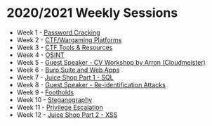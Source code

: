 # 2020/2021 Weekly Sessions

- Week 1 - [Password Cracking](https://github.com/DMUHackers/weekly_sessions/tree/master/2020-2021/week_1)
- Week 2 - [CTF/Wargaming Platforms](https://github.com/DMUHackers/weekly_sessions/blob/master/2020-2021/week_2/CTF-Platforms.pdf)
- Week 3 - [CTF Tools & Resources](https://github.com/DMUHackers/weekly_sessions/blob/master/2020-2021/week_3/CTF-Tools.pdf)
- Week 4 - [OSINT](https://github.com/DMUHackers/weekly_sessions/blob/master/2020-2021/week_4/OSINT.pdf)
- Week 5 - [Guest Speaker - CV Workshop by Arron (Cloudmeister)](https://github.com/DMUHackers/weekly_sessions/blob/master/2020-2021/week_5/CV-Workshop.pdf)
- Week 6 - [Burp Suite and Web Apps](https://github.com/DMUHackers/weekly_sessions/blob/master/2020-2021/week_6/README.md)
- Week 7 - [Juice Shop Part 1 - SQL](https://github.com/DMUHackers/weekly_sessions/blob/master/2020-2021/week_7/README.md)
- Week 8 - [Guest Speaker - Re-identification Attacks](https://github.com/DMUHackers/weekly_sessions/blob/master/2020-2021/week_8/README.md)
- Week 9 - [Footholds](https://github.com/DMUHackers/weekly_sessions/blob/master/2020-2021/week_9/README.md)
- Week 10 - [Steganography](https://github.com/DMUHackers/weekly_sessions/blob/master/2020-2021/week_10/README.md)
- Week 11 - [Privilege Escalation](https://github.com/DMUHackers/weekly_sessions/blob/master/2020-2021/week_11/README.md)
- Week 12 - [Juice Shop Part 2 - XSS](https://github.com/DMUHackers/weekly_sessions/blob/master/2020-2021/week_12/README.md)
